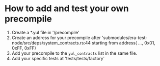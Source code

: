 # How to add and test your own precompile

1. Create a *.yul file in '/precompile'
2. Create an address for your precompile after 'submodules/era-test-node/src/deps/system_contracts.rs:44 starting from address( ..., 0x01, 0xFF, 0xFF)
3. Add your precompile to the `yul_contracts` list in the same file.
4. Add your specific tests at 'tests/tests/factory'
